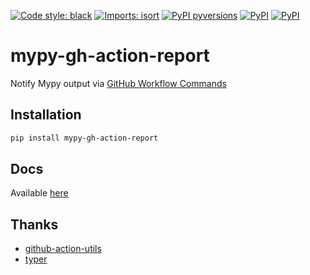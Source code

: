 [![Code style: black](https://img.shields.io/badge/code%20style-black-000000.svg)](https://github.com/psf/black)
[![Imports: isort](https://img.shields.io/badge/%20imports-isort-%231674b1?style=flat&labelColor=ef8336)](https://pycqa.github.io/isort/)
[![PyPI pyversions](https://img.shields.io/pypi/pyversions/mypy-gh-action-report.svg)](https://pypi.python.org/pypi/mypy-gh-action-report/)
[![PyPI](https://img.shields.io/pypi/v/mypy-gh-action-report.svg)](https://pypi.python.org/pypi/mypy-gh-action-report/)
[![PyPI](https://img.shields.io/pypi/dm/mypy-gh-action-report?style=flat-square)](https://pypi.python.org/pypi/mypy-gh-action-report/)

# mypy-gh-action-report

Notify Mypy output via [GitHub Workflow Commands](https://docs.github.com/en/actions/using-workflows/workflow-commands-for-github-actions)

## Installation

```bash
pip install mypy-gh-action-report
```

## Docs

Available [here](https://bc291.github.io/mypy-gh-action-report/)

## Thanks

- [github-action-utils](https://github.com/saadmk11/github-action-utils)
- [typer](https://github.com/tiangolo/typer)
